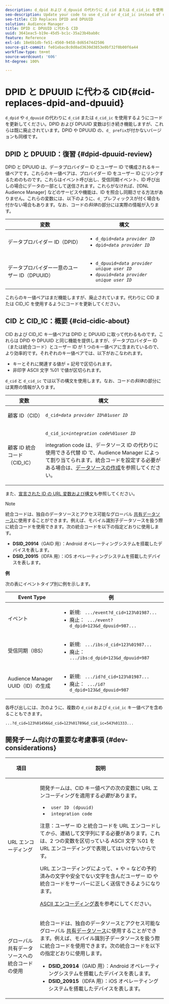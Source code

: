 ```yaml
---
description: d_dpid および d_dpuuid の代わりに d_cid または d_cid_ic を使用するようにコードを更新します。DPID および DPUUID 変数は引き続き機能しますが、これらは既に廃止されています。DPID や DPUUID の、d_ プレフィックスが付かないバージョンも同様です。
seo-description: Update your code to use d_cid or d_cid_ic instead of d_dpid and d_dpuuid. The DPID and DPUUID variables will continue to work, but you should consider them deprecated. This includes DPID and DPUUID variants without the d_ prefix.
seo-title: CID Replaces DPID and DPUUID
solution: Audience Manager
title: DPID と DPUUID に代わる CID
uuid: 3641eac5-b19e-45d5-bc1c-35a23b4bab8c
feature: Reference
exl-id: 18e6b1db-fe51-4560-9458-8d65474d2506
source-git-commit: fe01ebac8c0d0ad3630d3853e0bf32f0b00f6a44
workflow-type: tm+mt
source-wordcount: '606'
ht-degree: 100%

---
```


# DPID と DPUUID に代わる CID{#cid-replaces-dpid-and-dpuuid}

`d_dpid` や `d_dpuuid` の代わりに `d_cid` または `d_cid_ic` を使用するようにコードを更新してください。DPID および DPUUID 変数は引き続き機能しますが、これらは既に廃止されています。DPID や DPUUID の、`d_ prefix`が付かないバージョンも同様です。

## DPID と DPUUID：復習 {#dpid-dpuuid-review}

DPID と DPUUID は、データプロバイダー ID とユーザー ID で構成されるキー値ペアです。これらのキー値ペアは、プロバイダー ID をユーザー ID にリンクするためのものです。これらはイベント呼び出し、受信同期イベント、ID 呼び出しの場合にデータの一部として送信されます。これらがなければ、[!DNL Audience Manager] などのサービスや機能は、ID を照合し同期させる方法がありません。これらの変数には、以下のように、`d_` プレフィックスが付く場合も付かない場合もあります。なお、コードの&#x200B;*斜体*&#x200B;の部分には実際の情報が入ります。

<table id="table_932B4416AE1E44E4A1E98D779D3B1ED5"> 
 <thead> 
  <tr> 
   <th colname="col1" class="entry"> 変数 </th> 
   <th colname="col2" class="entry"> 構文 </th> 
  </tr> 
 </thead>
 <tbody> 
  <tr> 
   <td colname="col1"> <p>データプロバイダー ID（DPID） </p> </td> 
   <td colname="col2"> 
    <ul id="ul_0567D39DCE784C20A81EC0845C7B1C6B"> 
     <li id="li_DDD8C18266314987A7C802918F4892A8"> <code>d_dpid=<i>data provider ID</i></code> </li> 
     <li id="li_80185558932E416698ABD71158303EA8"> <code>dpid=<i>data provider ID</i></code> </li> 
    </ul> </td> 
  </tr> 
  <tr> 
   <td colname="col1"> <p>データプロバイダー一意のユーザー ID（DPUUID） </p> </td> 
   <td colname="col2"> 
    <ul id="ul_EA7F769523B142CE8FF5886E5CDFF2D9"> 
     <li id="li_C984E2FF0A83495880BB87C610FA3F79"> <code>d_dpuuid=<i>data provider unique user ID</i></code> </li> 
     <li id="li_DCFFAC995DCC49F489ACEFD97A06F877"> <code>dpuuid=<i>data provider unique user ID</i></code> </li> 
    </ul> </td> 
  </tr> 
 </tbody> 
</table>

これらのキー値ペアはまだ機能しますが、廃止されています。代わりに CID または CID_IC を使用するようにコードを更新してください。

## CID と CID_IC：概要 {#cid-cidic-about}

CID および CID_IC キー値ペアは DPID と DPUUID に取って代わるものです。これらは DPID や DPUUID と同じ機能を提供しますが、データプロバイダー ID（または統合コード）とユーザー ID が 1 つのキー値ペアに含まれているので、より効率的です。それぞれのキー値ペアでは、以下がおこなわれます。

* キーとそれに関連する値が = 記号で区切られます。
* 非印字 ASCII 文字 %01 で値が区切られます。

`d_cid` と `d_cid_ic` では以下の構文を使用します。なお、コードの&#x200B;*斜体*&#x200B;の部分には実際の情報が入ります。

<table id="table_0C8A4F8FDBC84416B4EB476F67BCFA8E"> 
 <thead> 
  <tr> 
   <th colname="col1" class="entry"> 変数 </th> 
   <th colname="col2" class="entry"> 構文 </th> 
  </tr> 
 </thead>
 <tbody> 
  <tr> 
   <td colname="col1"> <p>顧客 ID（CID） </p> </td> 
   <td colname="col2"> <p> <code>d_cid=<i>data provider ID</i>%01<i>user ID</i></code> </p> </td> 
  </tr> 
  <tr> 
   <td colname="col1"> <p>顧客 ID 統合コード（CID_IC） </p> </td> 
   <td colname="col2"> <p> <code>d_cid_ic=<i>integration code</i>%01<i>user ID</i></code> </p> <p> <span class="term"> integration code</span> は、データソース ID の代わりに使用できる代替 ID で、<span class="keyword">Audience Manager</span> によって割り当てられます。統合コードを設定する必要がある場合は、<a href="../features/manage-datasources.md#create-data-source">データソースの作成</a>を参照してください。 </p> </td> 
  </tr> 
 </tbody> 
</table>

また、[宣言された ID の URL 変数および構文](../features/declared-ids.md#variables-and-syntax)も参照してください。

>[!NOTE]
>
>統合コードは、独自のデータソースとアクセス可能なグローバル [共有データソース](../features/datasources-list-and-settings.md#settings-menu-options)に使用することができます。例えば、モバイル識別子データソースを扱う際に統合コードを使用できます。次の統合コードを以下の指定どおりに使用します。

* **DSID_20914**（GAID 用）：Android オペレーティングシステムを搭載したデバイスを表します。
* **DSID_20915**（IDFA 用）：iOS オペレーティングシステムを搭載したデバイスを表します。

**例**

次の表にイベントタイプ別に例を示します。

<table id="table_097A58CCD6E64C4DB0652271A4F31AE8"> 
 <thead> 
  <tr> 
   <th colname="col1" class="entry"> Event Type </th> 
   <th colname="col2" class="entry"> 例 </th> 
  </tr>
 </thead>
 <tbody> 
  <tr> 
   <td colname="col1"> <p>イベント </p> </td> 
   <td colname="col2"> 
    <ul id="ul_6EAB4188C6954512A28D1A8328794BCB"> 
     <li id="li_344AAEF1622343489E2AD6E2929CEA98">新規: <code> .../event?d_cid=123%01987...</code> </li> 
     <li id="li_B673C1BA5AD24C46AB8F8232EF89CE89">廃止：<code> .../event?d_dpid=123&amp;d_dpuuid=987...</code> </li> 
    </ul> </td> 
  </tr> 
  <tr> 
   <td colname="col1"> <p>受信同期（IBS） </p> </td> 
   <td colname="col2"> 
    <ul id="ul_78270745CBC2469B8CA9EDB7032B8F92"> 
     <li id="li_8C4620A04504442185F013F74E6B0647">新規: <code> .../ibs:d_cid=123%01987...</code> </li> 
     <li id="li_2A8F761C76334C1BB097CF1A9D7E8429">廃止：<code> .../ibs:d_dpid=123&amp;d_dpuuid=987</code> </li> 
    </ul> </td> 
  </tr> 
  <tr> 
   <td colname="col1"> <p>Audience Manager UUID（ID）の生成 </p> </td> 
   <td colname="col2"> 
    <ul id="ul_EAA764DCFF7244F69ABF67ACEE13E579"> 
     <li id="li_18467A531FAF454A881CBD157BBFD6D2">新規: <code> .../id?d_cid=123%01987...</code> </li> 
     <li id="li_433C33F7BC284362AC7CC3C9DC0BF471">廃止：<code> .../id?d_dpid=123&amp;d_dpuuid=987</code> </li> 
    </ul> </td> 
  </tr> 
 </tbody> 
</table>

各呼び出しには、次のように、複数の `d_cid` および `d_cid_ic` キー値ペアを含めることもできます｡

```
...?d_cid=123%01456&d_cid=123%01789&d_cid_ic=543%01333...
```

## 開発チーム向けの重要な考慮事項 {#dev-considerations}

<table id="table_5DD068FAE68A42CDB49B6C064706802A"> 
 <thead> 
  <tr> 
   <th colname="col1" class="entry"> <p>項目 </p> </th> 
   <th colname="col2" class="entry"> <p>説明 </p> </th> 
  </tr>
 </thead>
 <tbody> 
  <tr> 
   <td colname="col1"> <p>URL エンコーディング </p> </td> 
   <td colname="col2"> <p>開発チームは、CID キー値ペアの次の変数に URL エンコーディングを適用する<i>必要</i>があります。 </p> <p> 
     <ul id="ul_66DCB63C60914057B2BE21F49D9A36CA"> 
      <li id="li_6D82B4DB40BB4BB0B8FAF5841577FAAC"><code> user ID</code> <code> (dpuuid)</code> </li> 
      <li id="li_D2F94B07B0D84B09A5CDFA48518DDD62"><code> integration code</code> </li> 
     </ul> </p> <p> <p>注意：ユーザー ID と統合コードを URL エンコードして<i>から</i>、連結して文字列にする必要があります。これは、2 つの変数を区切っている ASCII 文字 %01 を URL エンコーディングで表現してはいけないからです。 </p> </p> <p>URL エンコーディングによって、+ や = などの予約済みの文字や安全でない文字を含んだユーザー ID や統合コードをサーバーに正しく送信できるようになります。 </p> <p><a href="https://www.w3schools.com/tags/ref_urlencode.asp" format="https" scope="external">ASCII エンコーディング表</a>を参考にしてください。 </p> </td> 
  </tr> 
  <tr> 
   <td colname="col1"> <p>グローバル共有データソースへの統合コードの使用 </p> </td> 
   <td colname="col2"> <p>統合コードは、独自のデータソースとアクセス可能なグローバル <a href="../features/datasources-list-and-settings.md#settings-menu-options">共有データソース</a>に使用することができます。例えば、モバイル識別子データソースを扱う際に統合コードを使用できます。次の統合コードを以下の指定どおりに使用します。 </p> <p> 
     <ul id="ul_B306EE96A3BD4CE982E113D5E23826CF"> 
      <li id="li_3340C7AFA9AB4105A2CCF3E476EC7552"> <b>DSID_20914</b>（GAID 用）：Android オペレーティングシステムを搭載したデバイスを表します。 </li> 
      <li id="li_779D9F08021043FCB233A0ABF5160C76"> <b>DSID_20915</b>（IDFA 用）：iOS オペレーティングシステムを搭載したデバイスを表します。 </li> 
     </ul> </p> </td> 
  </tr> 
 </tbody> 
</table>

